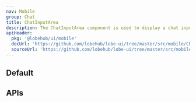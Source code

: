```yaml
---
nav: Mobile
group: Chat
title: ChatInputArea
description: The ChatInputArea component is used to display a chat input area with expandable and collapsible feature, and a send button to submit the chat message. It can be customized with actions and footer, and also supports input value change and composition event for Chinese input.
apiHeader:
  pkg: '@lobehub/ui/mobile'
  docUrl: 'https://github.com/lobehub/lobe-ui/tree/master/src/mobile/ChatInputArea/index.md'
  sourceUrl: 'https://github.com/lobehub/lobe-ui/tree/master/src/mobile/ChatInputArea/index.tsx'
---
```


## Default

<code src="./demos/index.tsx" nopadding></code>

## APIs

<API></API>
